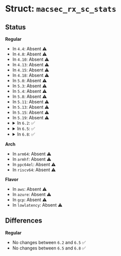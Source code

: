 # Struct: <code>macsec_rx_sc_stats</code>

## Status
<b>Regular</b>
<ul>
<li>
In <code>4.4</code>: Absent ⚠️
</li>
<li>
In <code>4.8</code>: Absent ⚠️
</li>
<li>
In <code>4.10</code>: Absent ⚠️
</li>
<li>
In <code>4.13</code>: Absent ⚠️
</li>
<li>
In <code>4.15</code>: Absent ⚠️
</li>
<li>
In <code>4.18</code>: Absent ⚠️
</li>
<li>
In <code>5.0</code>: Absent ⚠️
</li>
<li>
In <code>5.3</code>: Absent ⚠️
</li>
<li>
In <code>5.4</code>: Absent ⚠️
</li>
<li>
In <code>5.8</code>: Absent ⚠️
</li>
<li>
In <code>5.11</code>: Absent ⚠️
</li>
<li>
In <code>5.13</code>: Absent ⚠️
</li>
<li>
In <code>5.15</code>: Absent ⚠️
</li>
<li>
In <code>5.19</code>: Absent ⚠️
</li>
<li>
<details>
<summary>In <code>6.2</code>: ✅</summary>

```c
struct macsec_rx_sc_stats {
    __u64 InOctetsValidated;
    __u64 InOctetsDecrypted;
    __u64 InPktsUnchecked;
    __u64 InPktsDelayed;
    __u64 InPktsOK;
    __u64 InPktsInvalid;
    __u64 InPktsLate;
    __u64 InPktsNotValid;
    __u64 InPktsNotUsingSA;
    __u64 InPktsUnusedSA;
};
```
</details>
</li>
<li>
<details>
<summary>In <code>6.5</code>: ✅</summary>

```c
struct macsec_rx_sc_stats {
    __u64 InOctetsValidated;
    __u64 InOctetsDecrypted;
    __u64 InPktsUnchecked;
    __u64 InPktsDelayed;
    __u64 InPktsOK;
    __u64 InPktsInvalid;
    __u64 InPktsLate;
    __u64 InPktsNotValid;
    __u64 InPktsNotUsingSA;
    __u64 InPktsUnusedSA;
};
```
</details>
</li>
<li>
<details>
<summary>In <code>6.8</code>: ✅</summary>

```c
struct macsec_rx_sc_stats {
    __u64 InOctetsValidated;
    __u64 InOctetsDecrypted;
    __u64 InPktsUnchecked;
    __u64 InPktsDelayed;
    __u64 InPktsOK;
    __u64 InPktsInvalid;
    __u64 InPktsLate;
    __u64 InPktsNotValid;
    __u64 InPktsNotUsingSA;
    __u64 InPktsUnusedSA;
};
```
</details>
</li>
</ul>
<b>Arch</b>
<ul>
<li>
In <code>arm64</code>: Absent ⚠️
</li>
<li>
In <code>armhf</code>: Absent ⚠️
</li>
<li>
In <code>ppc64el</code>: Absent ⚠️
</li>
<li>
In <code>riscv64</code>: Absent ⚠️
</li>
</ul>
<b>Flavor</b>
<ul>
<li>
In <code>aws</code>: Absent ⚠️
</li>
<li>
In <code>azure</code>: Absent ⚠️
</li>
<li>
In <code>gcp</code>: Absent ⚠️
</li>
<li>
In <code>lowlatency</code>: Absent ⚠️
</li>
</ul>

## Differences
<b>Regular</b>
<ul>
<li>
No changes between <code>6.2</code> and <code>6.5</code> ✅
</li>
<li>
No changes between <code>6.5</code> and <code>6.8</code> ✅
</li>
</ul>

